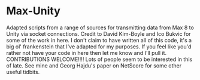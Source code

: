 # Max-Unity
Adapted scripts from a range of sources for transmitting data from Max 8 to Unity via socket connections.
Credit to David Kim-Boyle and Ico Bukvic for some of the work in here. I don't claim to have written all of this code, it's a big ol' frankenstein that I've adapted for my purposes. If you feel like you'd rather not have your code in here then let me know and I'll pull it. CONTRIBUTIONS WELCOME!!!! Lots of people seem to be interested in this of late. See mine and Georg Hajdu's paper on NetScore for some other useful tidbits.
